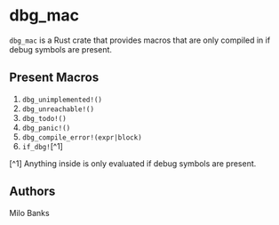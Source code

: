 # dbg_mac
`dbg_mac` is a Rust crate that provides macros that are only compiled in if debug symbols are
present.

## Present Macros

1. `dbg_unimplemented!()`
2. `dbg_unreachable!()`
3. `dbg_todo!()`
4. `dbg_panic!()`
5. `dbg_compile_error!(expr|block)`
6. `if_dbg!`[^1]

[^1] Anything inside is only evaluated if debug symbols are present.

## Authors
Milo Banks
